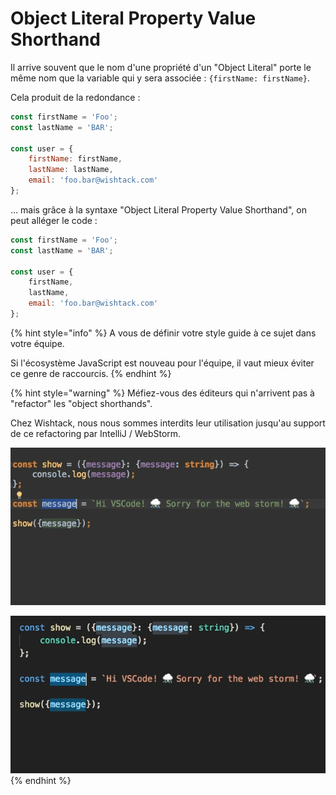 # Object Literal Property Value Shorthand

Il arrive souvent que le nom d'une propriété d'un "Object Literal" porte le même nom que la variable qui y sera associée : `{firstName: firstName}`.

Cela produit de la redondance :

```javascript
const firstName = 'Foo';
const lastName = 'BAR';

const user = {
    firstName: firstName,
    lastName: lastName,
    email: 'foo.bar@wishtack.com'
};
```

... mais grâce à la syntaxe "Object Literal Property Value Shorthand", on peut alléger le code :

```javascript
const firstName = 'Foo';
const lastName = 'BAR';

const user = {
    firstName,
    lastName,
    email: 'foo.bar@wishtack.com'
};
```

{% hint style="info" %}
A vous de définir votre style guide à ce sujet dans votre équipe.

Si l'écosystème JavaScript est nouveau pour l'équipe, il vaut mieux éviter ce genre de raccourcis.
{% endhint %}

{% hint style="warning" %}
Méfiez-vous des éditeurs qui n'arrivent pas à "refactor" les "object shorthands".

Chez Wishtack, nous nous sommes interdits leur utilisation jusqu'au support de ce refactoring par IntelliJ / WebStorm.

![Object Literal Property Value Shorthand refactoring avec IntelliJ](../../.gitbook/assets/intellij-shorthanded-properties.gif)



![Object Literal Property Value Shorthand refactoring fail avec VSCode](../../.gitbook/assets/vscode-shorthanded-properties.gif)
{% endhint %}



